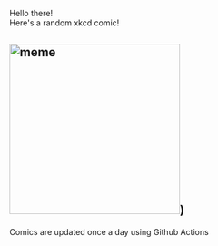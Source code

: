 Hello there! <br>Here's a random xkcd comic!<br>
## <img src="https://imgs.xkcd.com/comics/emojic_8_ball.png" alt="meme" width="300"/>)<br>
Comics are updated once a day using Github Actions